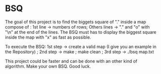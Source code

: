 # BSQ
The goal of this project is to find the biggets square of "." inside a map compose of : 
1st line -> numbers of rows;
Others lines -> "." and "o" with "\n" at the end of the lines. 
The BSQ must has to display the biggest square inside the map with "x" as fast as possible.

To execute the BSQ:
1st step -> create a valid map (I give you an example in the Repository) ;
2nd step -> make ; make clean ;
3rd step -> ./bsq map.txt

This project could be faster and can be done with an other kind of algorithm.
Make your own BSQ. Good luck.
